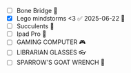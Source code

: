 - [ ] Bone Bridge 🦴
- [x] Lego mindstorms <3 ✅ 2025-06-22 🧱
- [ ] Succulents 🌱
- [ ] Ipad Pro 📱
- [ ] GAMING COMPUTER 🎮
- [ ] LIBRARIAN GLASSES 👓
- [ ] SPARROW'S GOAT WRENCH 🔧